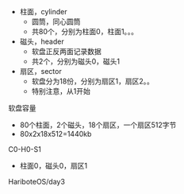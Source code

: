 - 柱面，cylinder
	- 圆筒，同心圆筒
	- 共80个，分别为柱面0，柱面1。。。
- 磁头，header
	- 软盘正反两面记录数据
	- 共2个，分别为磁头0，磁头1 
- 扇区，sector
	- 软盘分为18份，分别为扇区1，扇区2。。
	- 特别注意，从1开始

软盘容量
- 80个柱面，2个磁头，18个扇区，一个扇区512字节
- 80x2x18x512=1440kb

C0-H0-S1
- 柱面0，磁头0，扇区1

HariboteOS/day3

